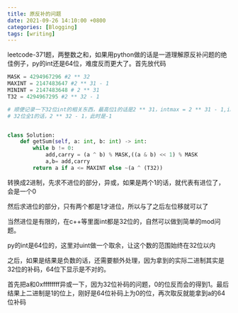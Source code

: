 ```yaml
---
title: 原反补的问题
date: 2021-09-26 14:10:00 +0800
categories: [Blogging]
tags: [writing]
---
```


leetcode-371题，两整数之和，如果用python做的话是一道理解原反补问题的绝佳例子，py的int还是64位，难度反而更大了。首先放代码

```python
MASK = 4294967296 #2 ** 32
MAXINT = 2147483647 #2 ** 31 - 1
MININT = 2147483648 # 2 ** 31
T32 = 4294967295 #2 ** 32 - 1

# 顺便记录一下32位int的相关东西，最高位1的话是2 ** 31，intmax = 2 ** 31 - 1,intmin = 2 ** 31
# 32位全1的话，2 ** 32 - 1，此时是-1


class Solution:
    def getSum(self, a: int, b: int) -> int:
        while b != 0:
            add,carry = (a ^ b) % MASK,((a & b) << 1) % MASK
            a,b= add,carry
        return a if a <= MAXINT else ~(a ^ (T32))
```

转换成2进制，先求不进位的部分，异或，如果是两个1的话，就代表有进位了，会是一个0

然后求进位的部分，只有两个都是1才进位，所以与了之后左位移就可以了

当然进位是有限的，在c++等里面int都是32位的，自然可以做到简单的mod问题。

py的int是64位的，这里对uint做一个取余，让这个数的范围始终在32位以内

之后，如果是结果是负数的话，还需要额外处理，因为拿到的实际二进制其实是32位的补码，64位下显示是不对的。

首先把a和0xffffffff异或一下，因为32位补码的问题，0的位反而会的得到1。最后结果上二进制是1的位上，刚好是64位补码上为0的位，再次取反就能拿到a的64位补码